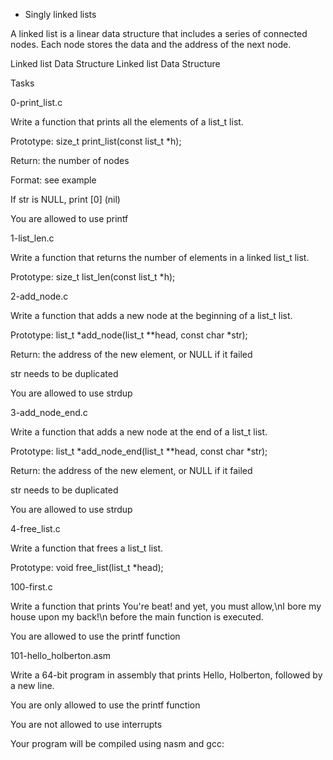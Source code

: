  - Singly linked lists

A linked list is a linear data structure that includes a series of connected nodes. Each node stores the data and the address of the next node.



Linked list Data Structure Linked list Data Structure



Tasks

0-print_list.c

Write a function that prints all the elements of a list_t list.



Prototype: size_t print_list(const list_t *h);

Return: the number of nodes

Format: see example

If str is NULL, print [0] (nil)

You are allowed to use printf

1-list_len.c

Write a function that returns the number of elements in a linked list_t list.



Prototype: size_t list_len(const list_t *h);

2-add_node.c

Write a function that adds a new node at the beginning of a list_t list.



Prototype: list_t *add_node(list_t **head, const char *str);

Return: the address of the new element, or NULL if it failed

str needs to be duplicated

You are allowed to use strdup

3-add_node_end.c

Write a function that adds a new node at the end of a list_t list.



Prototype: list_t *add_node_end(list_t **head, const char *str);

Return: the address of the new element, or NULL if it failed

str needs to be duplicated

You are allowed to use strdup

4-free_list.c

Write a function that frees a list_t list.



Prototype: void free_list(list_t *head);

100-first.c

Write a function that prints You're beat! and yet, you must allow,\nI bore my house upon my back!\n before the main function is executed.



You are allowed to use the printf function

101-hello_holberton.asm

Write a 64-bit program in assembly that prints Hello, Holberton, followed by a new line.



You are only allowed to use the printf function

You are not allowed to use interrupts

Your program will be compiled using nasm and gcc:
